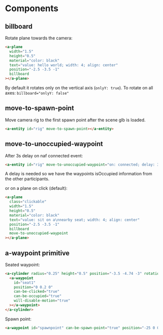 # Components

## billboard

Rotate plane towards the camera:

```html
<a-plane
  width="1.5"
  height="0.5"
  material="color: black"
  text="value: hello world; width: 4; align: center"
  position="-2.5 -3.5 -1"
  billboard
></a-plane>
```

By default it rotates only on the vertical axis (`onlyY: true`).
To rotate on all axes: `billboard="onlyY: false"`

## move-to-spawn-point

Move camera rig to the first spawn point after the scene glb is loaded.

```html
<a-entity id="rig" move-to-spawn-point></a-entity>
```

## move-to-unoccupied-waypoint

After 3s delay on naf connected event:

```html
<a-entity id="rig" move-to-unoccupied-waypoint="on: connected; delay: 3"></a-entity>
```

A delay is needed so we have the waypoints isOccupied information from the other participants.

or on a plane on click (default):

```html
<a-plane
  class="clickable"
  width="1.5"
  height="0.5"
  material="color: black"
  text="value: sit on a\nnearby seat; width: 4; align: center"
  position="-2.5 -3.5 -1"
  billboard
  move-to-unoccupied-waypoint
></a-plane>
```

## a-waypoint primitive

Seated waypoint:

```html
<a-cylinder radius="0.25" height="0.5" position="-3.5 -4.74 -3" rotation="0 -150 0">
  <a-waypoint
    id="seat1"
    position="0 0.2 0"
    can-be-clicked="true"
    can-be-occupied="true"
    will-disable-motion="true"
  ></a-waypoint>
</a-cylinder>
```

Spawn point:

```html
<a-waypoint id="spawnpoint" can-be-spawn-point="true" position="-25 0 0" rotation="0 90 0"></a-waypoint>
```
